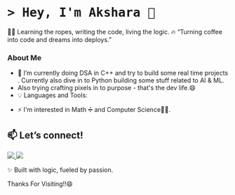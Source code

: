 
# <samp>&gt; Hey, I'm Akshara 👋
👩‍💻 Learning the ropes, writing the code, living the logic.
🔥 “Turning coffee into code and dreams into deploys.”

### About Me
- 🔭 I’m currently doing DSA in C++ and try to build some real time projects . Currently also dive in to Python building some stuff related to AI & ML.
- Also trying crafting pixels in to purpose - that's the dev life.😄
  <!-- - 💡 Programming languages I know: Python<img height=20 src="https://raw.githubusercontent.com/github/explore/80688e429a7d4ef2fca1e82350fe8e3517d3494d/topics/python/python.png"> | JavaScript <img height=20 src="https://raw.githubusercontent.com/github/explore/80688e429a7d4ef2fca1e82350fe8e3517d3494d/topics/javascript/javascript.png"> | HTML<img height=20 src="https://raw.githubusercontent.com/github/explore/80688e429a7d4ef2fca1e82350fe8e3517d3494d/topics/html/html.png">. -->
- 💡 Languages and Tools:
<p align="left">
    
</p>


<!-- - 🌱 Currently learning Rust <img height=20 src="https://github.com/rust-lang/rust-artwork/blob/master/logo/rust-logo-128x128.png">. -->
- ⚡ I'm interested in Math ➗ and Computer Science👩‍💻.
## 📫 Let’s connect!
<p align="left">
  <a href="mailto:akshara.agarwal12686@gmail.com" target="_blank">
    <img src="https://img.shields.io/badge/Gmail-D14836?style=for-the-badge&logo=gmail&logoColor=white"/>
  </a>
  <a href="https://www.linkedin.com/in/akshara-agarwal-364543211/" target="_blank">
    <img src="https://img.shields.io/badge/LinkedIn-0077B5?style=for-the-badge&logo=linkedin&logoColor=white"/>
  </a>
</p>

✨ Built with logic, fueled by passion.
    
Thanks For Visiting!!😄

